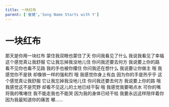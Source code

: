 ```yaml
---
title: 一块红布
parent: ['崔健','Song Name Starts with Y']
---
```


# 一块红布

那天是你用一块红布
蒙住我双眼也蒙住了天
你问我看见了什么
我说我看见了幸福
这个感觉真让我舒服
它让我忘掉我没地儿住
你问我还要去何方
我说要上你的路
看不见你也看不见路
我的手也被你攥住
你问我还在想什么
我说要让你做主
哦 我感觉你不是铁
却像铁一样的强和烈
哦 我感觉你身上有血
因为你的手是热乎乎
这个感觉真让我舒服
它让我忘掉我没地儿住
你问我还要去何方
我说要上你的路
哦 我感觉这不是荒野
却看不见这儿的土地已经干裂
哦 我感觉我要喝点水
可你的嘴将我的嘴堵住
我不能走我也不能哭
因为我的身体已经干枯
我要永远这样陪伴着你
因为我最知道你的痛苦
嘟……